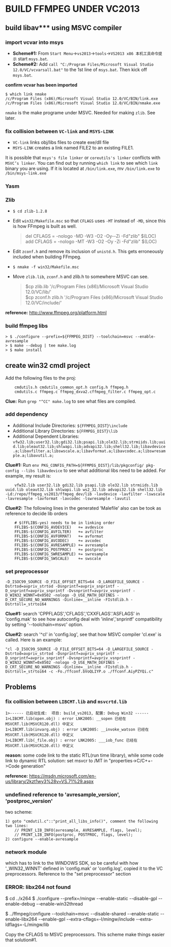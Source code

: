 
BUILD FFMPEG UNDER VC2013 
=========================

## build libav*** using MSVC compiler

### import vcvar into msys

- **Scheme#1:**  From `Start Menu`->`vs2013`->`tools`->`VS2013 x86 本机工具命令提示` start `msys.bat`.  
- **Scheme#2:**  Add `call "C:/Program Files/Microsoft Visual Studio 12.0/VC/vcvarsall.bat"` to the 1st line of `msys.bat`. Then kick off `msys.bat`. 

**confirm vcvar has been imported**  

    $ which link nmake  
    /c/Program Files (x86)/Microsoft Visual Studio 12.0/VC/BIN/link.exe  
    /c/Program Files (x86)/Microsoft Visual Studio 12.0/VC/BIN/nmake.exe  

`nmake` is the make programe under MSVC. Needed for making `zlib`. See later.

### fix collision between `VC-link` and `MSYS-LINK`

- `VC-link` links obj/libs files to create exe/dll file
- `MSYS-LINK` creates a link named FILE2 to an existing FILE1.

It is possible that `msys's file linker` or `coreutils's linker` conflicts with `MSVC’s linker`. You can find out by running `which link` to see which `link` binary you are using. If it is located at `/bin/link.exe`, mv `/bin/link.exe` to `/bin/msys-link.exe`

### Yasm

### Zlib

- `$ cd zlib-1.2.8`
- Edit `win32/Makefile.msc` so that `CFLAGS` uses `-MT` instead of `-MD`, since this is how FFmpeg is built as well.  
    > del CFLAGS  = -nologo -MD -W3 -O2 -Oy--Zi -Fd"zlib" $(LOC)  
    > add CFLAGS  = -nologo -MT -W3 -O2 -Oy -Zi -Fd"zlib" $(LOC)  

- Edit `zconf.h` and remove its inclusion of `unistd.h`. This gets erroneously included when building FFmpeg.   
- `$ nmake -f win32/Makefile.msc`
- Move `zlib.lib`, `zconf.h` and 	zlib.h	 to somewhere MSVC can see.   
	> $cp zlib.lib '/c/Program Files (x86)/Microsoft Visual Studio 12.0/VC/lib/'  
	> $cp zconf.h zlib.h '/c/Program Files (x86)/Microsoft Visual Studio 12.0/VC/include/'  

**reference:** <http://www.ffmpeg.org/platform.html> 

### build ffmpeg libs

    > $ ./configure --prefix=${FFMPEG_DIST} --toolchain=msvc --enable-avresample  
    > $ make --debug | tee make.log  
    > $ make install  


## create win32 cmdl project

Add the following files to the proj:  

		cmdutils.h cmdutils_common_opt.h config.h ffmpeg.h  
		cmdutils.c ffmpeg.c ffmpeg_dxva2.cffmpeg_filter.c ffmpeg_opt.c  

**Clue:** Run `grep "^CC" make.log` to see what files are compiled.

### add dependency

- Additional Include Directories:  `${FFMPEG_DIST}\include`  
- Additional Library Directories: `${FFMPEG_DIST}\lib`  
- Additional Dependent Libraries:   `vfw32.lib;user32.lib;gdi32.lib;psapi.lib;ole32.lib;strmiids.lib;uuid.lib;oleaut32.lib;shlwapi.lib;advapi32.lib;shell32.lib;libavdevice.a;libavfilter.a;libswscale.a;libavformat.a;libavcodec.a;libswresample.a;libavutil.a;`    

**Clue#1:** Run `env PKG_CONFIG_PATH=${FFMPEG_DIST}/lib/pkgconfig/ pkg-config --libs libavdevice` to see what additional libs need to be added. For example, my result is:  

		vfw32.lib user32.lib gdi32.lib psapi.lib ole32.lib strmiids.lib uuid.lib oleaut32.lib shlwapi.lib ws2_32.lib advapi32.lib shell32.lib -Ld:/repo/ffmpeg_vs2013/ffmpeg_dev/lib -lavdevice -lavfilter -lswscale -lavresample -lavformat -lavcodec -lswresample -lavutil

**Clue#2:** The following lines in the generated 'Malefile' also can be took as reference to decide lib orders  

		# $(FFLIBS-yes) needs to be in linking order
		FFLIBS-$(CONFIG_AVDEVICE)   += avdevice
		FFLIBS-$(CONFIG_AVFILTER)   += avfilter
		FFLIBS-$(CONFIG_AVFORMAT)   += avformat
		FFLIBS-$(CONFIG_AVCODEC)    += avcodec
		FFLIBS-$(CONFIG_AVRESAMPLE) += avresample
		FFLIBS-$(CONFIG_POSTPROC)   += postproc
		FFLIBS-$(CONFIG_SWRESAMPLE) += swresample
		FFLIBS-$(CONFIG_SWSCALE)    += swscale

### set preprocessor #

	-D_ISOC99_SOURCE -D_FILE_OFFSET_BITS=64 -D_LARGEFILE_SOURCE -Dstrtod=avpriv_strtod -Dsnprintf=avpriv_snprintf -D_snprintf=avpriv_snprintf -Dvsnprintf=avpriv_vsnprintf -D_WIN32_WINNT=0x0502 -nologo -D_USE_MATH_DEFINES -D_CRT_SECURE_NO_WARNINGS -Dinline=__inline -FIstdlib.h -Dstrtoll=_strtoi64

**Clue#1:** search 'CPPFLAGS','CFLAGS','CXXFLAGS'.'ASFLAGS' in 'config.mak' to see how autoconfig deal with 'inline','snprintf' compatibility by setting '--toolchain=msvc' option.

**Clue#2:** search '^cl' in 'config.log', see that how MSVC compiler 'cl.exe' is called. Here is an example:

	"cl -D_ISOC99_SOURCE -D_FILE_OFFSET_BITS=64 -D_LARGEFILE_SOURCE -Dstrtod=avpriv_strtod -Dsnprintf=avpriv_snprintf -D_snprintf=avpriv_snprintf -Dvsnprintf=avpriv_vsnprintf -D_WIN32_WINNT=0x0502 -nologo -D_USE_MATH_DEFINES -D_CRT_SECURE_NO_WARNINGS -Dinline=__inline -FIstdlib.h -Dstrtoll=_strtoi64 -c -Fo./ffconf.bVoQLIYP.o ./ffconf.AiyPZYQi.c"

## Problems

### fix collision between `LIBCMT.lib` and `msvcrtd.lib`

	1>------ 已启动生成:  项目: build_vs2013, 配置: Debug Win32 ------  
	1>LIBCMT.lib(open.obj) : error LNK2005: __sopen 已经在 MSVCRT.lib(MSVCR120.dll) 中定义  
	1>LIBCMT.lib(invarg.obj) : error LNK2005: __invoke_watson 已经在 MSVCRT.lib(MSVCR120.dll) 中定义  
	1>LIBCMT.lib(_file.obj) : error LNK2005: ___iob_func 已经在 MSVCRT.lib(MSVCR120.dll) 中定义  

**reason:** some code link to the static RTL(run time library), while some code link to dynamic RTL
solution: set msvcr to /MT in "properties->C/C++->Code generation"  

**reference:** <https://msdn.microsoft.com/en-us/library/2kzt1wy3%28v=VS.71%29.aspx>

	
### undefined reference to 'avresample_version', 'postproc_version' #

two scheme:  

	1) goto "cmdutil.c"::"print_all_libs_info()", comment the following two lines:
	    // PRINT_LIB_INFO(avresample, AVRESAMPLE, flags, level);
	    // PRINT_LIB_INFO(postproc, POSTPROC, flags, level);
	2) configure --enable-avresample

### network module

which has to link to the WINDOWS SDK, so be careful with how '_WIN32_WINNT' defined in 'config.mak' or 'config.log', copied it to the VC preprocessors. Reference to the "set preprocessor" section

### ERROR: libx264 not found

$ cd ../x264
$ ./configure --prefix=/mingw --enable-static --disable-gpl --enable-debug --enable-win32thread

$ ../ffmpeg/configure --toolchain=msvc --disable-shared --enable-static --enable-libx264 --enable-gpl --extra-cflags=-I/mingw/include --extra-ldflags=-L/mingw/lib

Copy the CFLAGS to MSVC preprocessors. This scheme make things easier that solution#1.